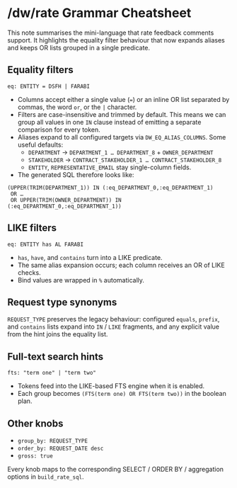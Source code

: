 # /dw/rate Grammar Cheatsheet

This note summarises the mini-language that rate feedback comments support. It
highlights the equality filter behaviour that now expands aliases and keeps OR
lists grouped in a single predicate.

## Equality filters

```
eq: ENTITY = DSFH | FARABI
```

* Columns accept either a single value (`=`) or an inline OR list separated by
  commas, the word `or`, or the `|` character.
* Filters are case-insensitive and trimmed by default.  This means we can group
  all values in one `IN` clause instead of emitting a separate comparison for
  every token.
* Aliases expand to all configured targets via `DW_EQ_ALIAS_COLUMNS`.  Some
  useful defaults:
  * `DEPARTMENT` → `DEPARTMENT_1 … DEPARTMENT_8` + `OWNER_DEPARTMENT`
  * `STAKEHOLDER` → `CONTRACT_STAKEHOLDER_1 … CONTRACT_STAKEHOLDER_8`
  * `ENTITY`, `REPRESENTATIVE_EMAIL` stay single-column fields.
* The generated SQL therefore looks like:

```
(UPPER(TRIM(DEPARTMENT_1)) IN (:eq_DEPARTMENT_0,:eq_DEPARTMENT_1)
 OR …
 OR UPPER(TRIM(OWNER_DEPARTMENT)) IN (:eq_DEPARTMENT_0,:eq_DEPARTMENT_1))
```

## LIKE filters

```
eq: ENTITY has AL FARABI
```

* `has`, `have`, and `contains` turn into a LIKE predicate.
* The same alias expansion occurs; each column receives an OR of LIKE checks.
* Bind values are wrapped in `%` automatically.

## Request type synonyms

`REQUEST_TYPE` preserves the legacy behaviour: configured `equals`, `prefix`,
and `contains` lists expand into `IN` / `LIKE` fragments, and any explicit value
from the hint joins the equality list.

## Full-text search hints

```
fts: "term one" | "term two"
```

* Tokens feed into the LIKE-based FTS engine when it is enabled.
* Each group becomes `(FTS(term one) OR FTS(term two))` in the boolean plan.

## Other knobs

* `group_by: REQUEST_TYPE`
* `order_by: REQUEST_DATE desc`
* `gross: true`

Every knob maps to the corresponding SELECT / ORDER BY / aggregation options in
`build_rate_sql`.
